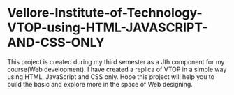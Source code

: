 # Vellore-Institute-of-Technology-VTOP-using-HTML-JAVASCRIPT-AND-CSS-ONLY
This project is created during my third semester as a Jth component for my course(Web development).
I have created a replica of VTOP in a simple way using HTML, JavaScript and CSS only.
Hope this project will help you to build the basic and explore more in the space of Web designing. 
